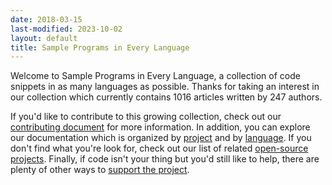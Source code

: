 ```yaml
---
date: 2018-03-15
last-modified: 2023-10-02
layout: default
title: Sample Programs in Every Language
---
```


Welcome to Sample Programs in Every Language, a collection of code snippets in as many languages as possible. Thanks for taking an interest in our collection which currently contains 1016 articles written by 247 authors.

If you'd like to contribute to this growing collection, check out our [contributing document](https://github.com/TheRenegadeCoder/sample-programs/blob/master/.github/CONTRIBUTING.md) for more information. In addition, you can explore our documentation which is organized by [project](/projects) and by [language](/languages). If you don't find what you're look for, check out our list of related [open-source projects](/related). Finally, if code isn't your thing but you'd still like to help, there are plenty of other ways to [support the project](https://therenegadecoder.com/updates/5-ways-you-can-support-the-renegade-coder/).